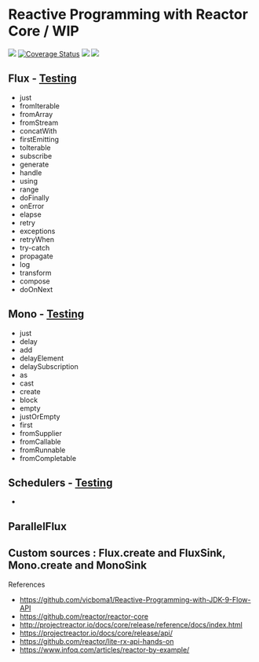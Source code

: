 # Reactive Programming with Reactor Core / WIP

[![](https://travis-ci.org/vicboma1/Reactive-Programming-with-Reactor-Core.svg?branch=master)](https://travis-ci.org/vicboma1/Reactive-Programming-with-Reactor-Core)
[![Coverage Status](https://coveralls.io/repos/github/vicboma1/Reactive-Programming-with-Reactor-Core/badge.svg?branch=master)](https://coveralls.io/github/vicboma1/Reactive-Programming-with-Reactor-Core?branch=master)  ![](https://img.shields.io/badge/Java-1.9-blue.svg)  ![](https://img.shields.io/badge/JUnit-4.11-orange.svg)

## Flux - [Testing](https://github.com/vicboma1/Reactive-Programming-with-Reactor-Core/blob/master/src/test/java/demo1/FluxTest.java)

* just
* fromIterable
* fromArray
* fromStream
* concatWith
* firstEmitting
* toIterable
* subscribe
* generate
* handle
* using
* range
* doFinally
* onError
* elapse
* retry
* exceptions
* retryWhen
* try-catch
* propagate
* log
* transform
* compose
* doOnNext

## Mono - [Testing](https://github.com/vicboma1/Reactive-Programming-with-Reactor-Core/blob/master/src/test/java/demo1/MonoTest.java)

* just
* delay
* add
* delayElement
* delaySubscription
* as
* cast
* create
* block
* empty
* justOrEmpty
* first
* fromSupplier
* fromCallable
* fromRunnable
* fromCompletable

## Schedulers - [Testing](https://github.com/vicboma1/Reactive-Programming-with-Reactor-Core/blob/master/src/test/java/demo1/schedulersTest.java)

*

## ParallelFlux

## Custom sources : Flux.create and FluxSink, Mono.create and MonoSink

References
  * https://github.com/vicboma1/Reactive-Programming-with-JDK-9-Flow-API 
  * https://github.com/reactor/reactor-core
  * http://projectreactor.io/docs/core/release/reference/docs/index.html
  * https://projectreactor.io/docs/core/release/api/
  * https://github.com/reactor/lite-rx-api-hands-on
  * https://www.infoq.com/articles/reactor-by-example/
  

